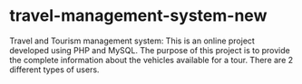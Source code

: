 # travel-management-system-new
Travel and Tourism management system: This is an online project developed using PHP and MySQL. The purpose of this project is to provide the complete information about the vehicles available for a tour. There are 2 different types of users. 
